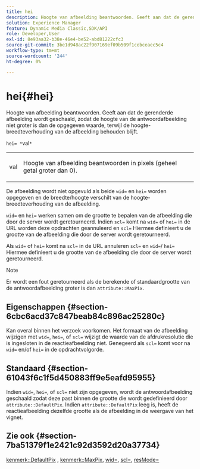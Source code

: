```yaml
---
title: hei
description: Hoogte van afbeelding beantwoorden. Geeft aan dat de gerenderde afbeelding wordt geschaald, zodat de hoogte van de antwoordafbeelding niet groter is dan de opgegeven waarde, terwijl de hoogte-breedteverhouding van de afbeelding behouden blijft.
solution: Experience Manager
feature: Dynamic Media Classic,SDK/API
role: Developer,User
exl-id: 8e93aa32-b38e-46e4-be52-abd81222cfc3
source-git-commit: 3be1d948ac22f907169ef09b509f1cebceaec5c4
workflow-type: tm+mt
source-wordcount: '244'
ht-degree: 0%

---
```


# hei{#hei}

Hoogte van afbeelding beantwoorden. Geeft aan dat de gerenderde afbeelding wordt geschaald, zodat de hoogte van de antwoordafbeelding niet groter is dan de opgegeven waarde, terwijl de hoogte-breedteverhouding van de afbeelding behouden blijft.

`hei= *`val`*`

<table id="simpletable_C3A31CA539DC4D9F8BE50290D1AFA5CA"> 
 <tr class="strow"> 
  <td class="stentry"> <p><span class="codeph"> <span class="varname"> val</span> </span> </p></td> 
  <td class="stentry"> <p>Hoogte van afbeelding beantwoorden in pixels (geheel getal groter dan 0). </p></td> 
 </tr> 
</table>

De afbeelding wordt niet opgevuld als beide `wid=` en `hei=` worden opgegeven en de breedte/hoogte verschilt van de hoogte-breedteverhouding van de afbeelding.

`wid=` en `hei=` werken samen om de grootte te bepalen van de afbeelding die door de server wordt geretourneerd. Indien `scl=` komt na `wid=` of `hei=` in de URL worden deze opdrachten geannuleerd en `scl=` Hiermee definieert u de grootte van de afbeelding die door de server wordt geretourneerd.

Als `wid=` of `hei=` komt na `scl=` in de URL annuleren `scl=` en `wid=`/ `hei=` Hiermee definieert u de grootte van de afbeelding die door de server wordt geretourneerd.

>[!NOTE]
>
>Er wordt een fout geretourneerd als de berekende of standaardgrootte van de antwoordafbeelding groter is dan `attribute::MaxPix`.

## Eigenschappen {#section-6cbc6acd37c847beab84c896ac25280c}

Kan overal binnen het verzoek voorkomen. Het formaat van de afbeelding wijzigen met `wid=`, `hei=`, of `scl=` wijzigt de waarde van de afdrukresolutie die is ingesloten in de reactieafbeelding niet. Genegeerd als `scl=` komt voor na `wid=` en/of `hei=` in de opdrachtvolgorde.

## Standaard {#section-61043f6c1f5d450883ff9e5eafd95955}

Indien `wid=`, `hei=`, of `scl=` niet zijn opgegeven, wordt de antwoordafbeelding geschaald zodat deze past binnen de grootte die wordt gedefinieerd door `attribute::DefaultPix`. Indien `attribute::DefaultPix` leeg is, heeft de reactieafbeelding dezelfde grootte als de afbeelding in de weergave van het vignet.

## Zie ook {#section-7ba51379f1e2421c92d3592d20a37734}

[kenmerk::DefaultPix](../../../../../ir-api/material-cat/image-rendering-api-ref/c-ir-material-catalog/c-ir-attributes-reference/r-ir-defaultpix.md#reference-102c98f9b5d24d2aaaeb756653fb0e6f) , [kenmerk::MaxPix](../../../../../ir-api/material-cat/image-rendering-api-ref/c-ir-material-catalog/c-ir-attributes-reference/r-ir-maxpix.md#reference-569f186bbc2840a6bd3cffa8ff3e7657), [wid=](../../../../../ir-api/http-protocol/image-rendering-api-ref/c-ir-http-protocol-ref/c-ir-http-protocol-command-reference/r-ir-wid.md#reference-b7e691b0624941168c94b2749ae233ec), [scl=](../../../../../ir-api/http-protocol/image-rendering-api-ref/c-ir-http-protocol-ref/c-ir-http-protocol-command-reference/r-ir-scl.md#reference-b14b51a6cbe34f0bba42880540592f29), [resMode=](../../../../../ir-api/http-protocol/image-rendering-api-ref/c-ir-http-protocol-ref/c-ir-http-protocol-command-reference/r-ir-http-resmode.md#reference-851a5b636f8948cfb11456c9b7dab0d3)
